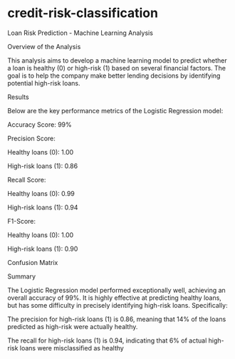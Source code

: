 # credit-risk-classification

Loan Risk Prediction - Machine Learning Analysis

Overview of the Analysis

This analysis aims to develop a machine learning model to predict whether a loan is healthy (0) or high-risk (1) based on several financial factors. The goal is to help the company make better lending decisions by identifying potential high-risk loans.

Results

Below are the key performance metrics of the Logistic Regression model:

Accuracy Score: 99%

Precision Score:

Healthy loans (0): 1.00

High-risk loans (1): 0.86

Recall Score:

Healthy loans (0): 0.99

High-risk loans (1): 0.94

F1-Score:

Healthy loans (0): 1.00

High-risk loans (1): 0.90

Confusion Matrix

Summary

The Logistic Regression model performed exceptionally well, achieving an overall accuracy of 99%. It is highly effective at predicting healthy loans, but has some difficulty in precisely identifying high-risk loans. Specifically:

The precision for high-risk loans (1) is 0.86, meaning that 14% of the loans predicted as high-risk were actually healthy.

The recall for high-risk loans (1) is 0.94, indicating that 6% of actual high-risk loans were misclassified as healthy
